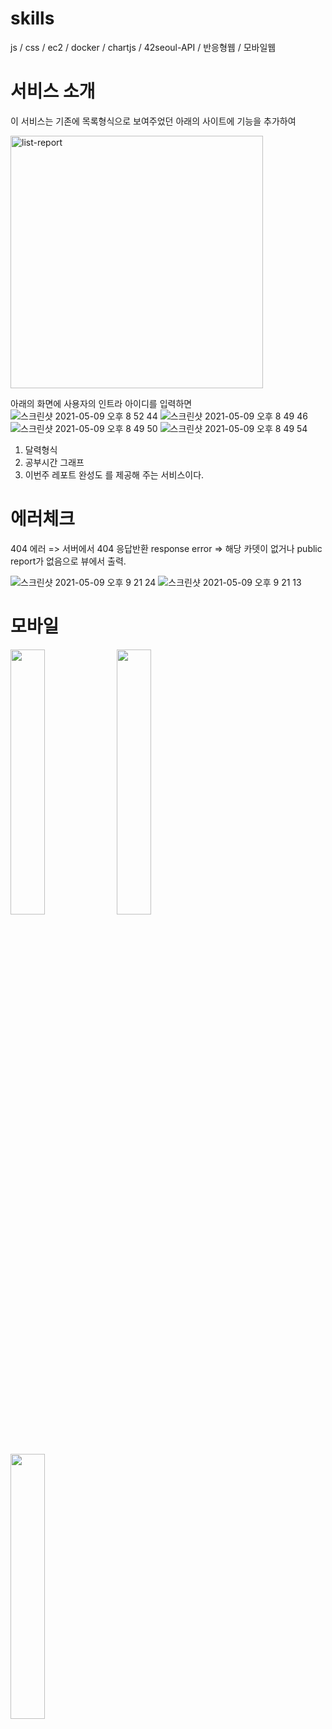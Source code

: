 # skills
js / css / ec2 / docker / chartjs / 42seoul-API / 반응형웹 / 모바일웹

# 서비스 소개
이 서비스는 기존에 목록형식으로 보여주었던 아래의 사이트에 기능을 추가하여

<img width="404" alt="list-report" src="https://user-images.githubusercontent.com/55748244/106870174-26080a00-6714-11eb-97e8-0499383ccb47.png">


아래의 화면에 사용자의 인트라 아이디를 입력하면 
![스크린샷 2021-05-09 오후 8 52 44](https://user-images.githubusercontent.com/23623248/117571415-673ff980-b109-11eb-8b09-9e61361161a5.png)
![스크린샷 2021-05-09 오후 8 49 46](https://user-images.githubusercontent.com/23623248/117571347-28aa3f00-b109-11eb-9b19-a54e0ce8f9f6.png)
![스크린샷 2021-05-09 오후 8 49 50](https://user-images.githubusercontent.com/23623248/117571349-29db6c00-b109-11eb-8017-be1cf0862582.png)
![스크린샷 2021-05-09 오후 8 49 54](https://user-images.githubusercontent.com/23623248/117571350-2a740280-b109-11eb-8408-0995dae51ddc.png)

1. 달력형식
2. 공부시간 그래프
3. 이번주 레포트 완성도
를 제공해 주는 서비스이다.

# 에러체크
404 에러 => 서버에서 404 응답반환
response error => 해당 카뎃이 없거나 public report가 없음으로 뷰에서 출력.

![스크린샷 2021-05-09 오후 9 21 24](https://user-images.githubusercontent.com/23623248/117572350-7aed5f00-b10d-11eb-8e9c-95663ed95c5a.png)
![스크린샷 2021-05-09 오후 9 21 13](https://user-images.githubusercontent.com/23623248/117572351-7c1e8c00-b10d-11eb-817f-256844070008.png)

# 모바일
<img src="https://user-images.githubusercontent.com/23623248/117576529-497e8e80-b121-11eb-897e-0565cf45ce9c.jpeg" width="33%"/>
<img src="https://user-images.githubusercontent.com/23623248/117576535-4d121580-b121-11eb-88d6-2ae9b0ac7a1a.jpeg" width="33%"/>
<img src="https://user-images.githubusercontent.com/23623248/117576536-4e434280-b121-11eb-98f0-c59ef21e5fbf.jpeg" width="33%"/>
